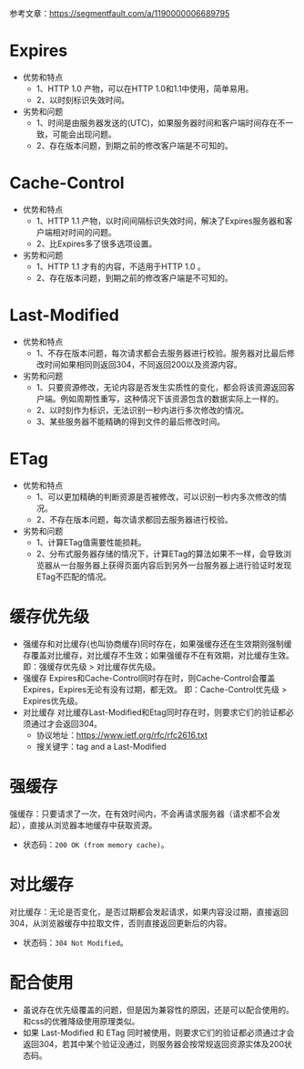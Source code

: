 参考文章：https://segmentfault.com/a/1190000006689795

# Expires
* 优势和特点
    - 1、HTTP 1.0 产物，可以在HTTP 1.0和1.1中使用，简单易用。
    - 2、以时刻标识失效时间。
* 劣势和问题
    - 1、时间是由服务器发送的(UTC)，如果服务器时间和客户端时间存在不一致，可能会出现问题。
    - 2、存在版本问题，到期之前的修改客户端是不可知的。

# Cache-Control
* 优势和特点
    - 1、HTTP 1.1 产物，以时间间隔标识失效时间，解决了Expires服务器和客户端相对时间的问题。
    - 2、比Expires多了很多选项设置。
* 劣势和问题
    - 1、HTTP 1.1 才有的内容，不适用于HTTP 1.0 。
    - 2、存在版本问题，到期之前的修改客户端是不可知的。

# Last-Modified
* 优势和特点
    - 1、不存在版本问题，每次请求都会去服务器进行校验。服务器对比最后修改时间如果相同则返回304，不同返回200以及资源内容。
* 劣势和问题
    - 1、只要资源修改，无论内容是否发生实质性的变化，都会将该资源返回客户端。例如周期性重写，这种情况下该资源包含的数据实际上一样的。
    - 2、以时刻作为标识，无法识别一秒内进行多次修改的情况。
    - 3、某些服务器不能精确的得到文件的最后修改时间。

# ETag
* 优势和特点
    - 1、可以更加精确的判断资源是否被修改，可以识别一秒内多次修改的情况。
    - 2、不存在版本问题，每次请求都回去服务器进行校验。
* 劣势和问题
    - 1、计算ETag值需要性能损耗。
    - 2、分布式服务器存储的情况下，计算ETag的算法如果不一样，会导致浏览器从一台服务器上获得页面内容后到另外一台服务器上进行验证时发现ETag不匹配的情况。

# 缓存优先级
* 强缓存和对比缓存(也叫协商缓存)同时存在，如果强缓存还在生效期则强制缓存覆盖对比缓存，对比缓存不生效；如果强缓存不在有效期，对比缓存生效。即：强缓存优先级 > 对比缓存优先级。
* 强缓存 Expires和Cache-Control同时存在时，则Cache-Control会覆盖Expires，Expires无论有没有过期，都无效。 即：Cache-Control优先级 > Expires优先级。
* 对比缓存 对比缓存Last-Modified和Etag同时存在时，则要求它们的验证都必须通过才会返回304。
  - 协议地址：https://www.ietf.org/rfc/rfc2616.txt
  - 搜关键字：tag and a Last-Modified

# 强缓存
强缓存：只要请求了一次，在有效时间内，不会再请求服务器（请求都不会发起），直接从浏览器本地缓存中获取资源。
* 状态码：`200 OK (from memory cache)`。

# 对比缓存
对比缓存：无论是否变化，是否过期都会发起请求，如果内容没过期，直接返回304，从浏览器缓存中拉取文件，否则直接返回更新后的内容。
* 状态码：`304 Not Modified`。

# 配合使用
* 虽说存在优先级覆盖的问题，但是因为兼容性的原因，还是可以配合使用的。和css的优雅降级使用原理类似。
* 如果 Last-Modified 和 ETag 同时被使用，则要求它们的验证都必须通过才会返回304，若其中某个验证没通过，则服务器会按常规返回资源实体及200状态码。

